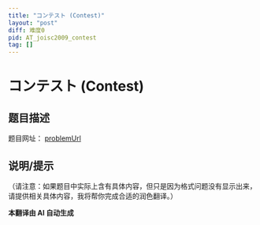 ```yaml
---
title: "コンテスト (Contest)"
layout: "post"
diff: 难度0
pid: AT_joisc2009_contest
tag: []
---
```


# コンテスト (Contest)

## 题目描述

题目网址： [problemUrl](https://atcoder.jp/contests/joisc2009/tasks/joisc2009_contest)

## 说明/提示

（请注意：如果题目中实际上含有具体内容，但只是因为格式问题没有显示出来，请提供相关具体内容，我将帮你完成合适的润色翻译。）

 **本翻译由 AI 自动生成**

